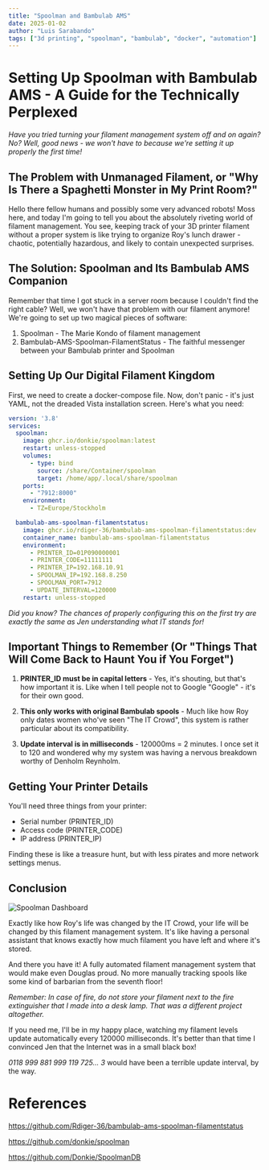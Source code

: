 ```yaml
---
title: "Spoolman and Bambulab AMS"
date: 2025-01-02
author: "Luis Sarabando"
tags: ["3d printing", "spoolman", "bambulab", "docker", "automation"]
---
```


# Setting Up Spoolman with Bambulab AMS - A Guide for the Technically Perplexed

*Have you tried turning your filament management system off and on again? No? Well, good news - we won't have to because we're setting it up properly the first time!*

## The Problem with Unmanaged Filament, or "Why Is There a Spaghetti Monster in My Print Room?"

Hello there fellow humans and possibly some very advanced robots! Moss here, and today I'm going to tell you about the absolutely riveting world of filament management. You see, keeping track of your 3D printer filament without a proper system is like trying to organize Roy's lunch drawer - chaotic, potentially hazardous, and likely to contain unexpected surprises.

## The Solution: Spoolman and Its Bambulab AMS Companion

Remember that time I got stuck in a server room because I couldn't find the right cable? Well, we won't have that problem with our filament anymore! We're going to set up two magical pieces of software:

1. Spoolman - The Marie Kondo of filament management
2. Bambulab-AMS-Spoolman-FilamentStatus - The faithful messenger between your Bambulab printer and Spoolman

## Setting Up Our Digital Filament Kingdom

First, we need to create a docker-compose file. Now, don't panic - it's just YAML, not the dreaded Vista installation screen. Here's what you need:

```yaml
version: '3.8'
services:
  spoolman:
    image: ghcr.io/donkie/spoolman:latest
    restart: unless-stopped
    volumes:
      - type: bind
        source: /share/Container/spoolman
        target: /home/app/.local/share/spoolman
    ports:
      - "7912:8000"
    environment:
      - TZ=Europe/Stockholm

  bambulab-ams-spoolman-filamentstatus:
    image: ghcr.io/rdiger-36/bambulab-ams-spoolman-filamentstatus:dev
    container_name: bambulab-ams-spoolman-filamentstatus
    environment:
      - PRINTER_ID=01P090000001
      - PRINTER_CODE=11111111
      - PRINTER_IP=192.168.10.91
      - SPOOLMAN_IP=192.168.8.250
      - SPOOLMAN_PORT=7912
      - UPDATE_INTERVAL=120000
    restart: unless-stopped
```

*Did you know? The chances of properly configuring this on the first try are exactly the same as Jen understanding what IT stands for!*

## Important Things to Remember (Or "Things That Will Come Back to Haunt You if You Forget")

1. **PRINTER_ID must be in capital letters** - Yes, it's shouting, but that's how important it is. Like when I tell people not to Google "Google" - it's for their own good.

2. **This only works with original Bambulab spools** - Much like how Roy only dates women who've seen "The IT Crowd", this system is rather particular about its compatibility.

3. **Update interval is in milliseconds** - 120000ms = 2 minutes. I once set it to 120 and wondered why my system was having a nervous breakdown worthy of Denholm Reynholm.

## Getting Your Printer Details

You'll need three things from your printer:
- Serial number (PRINTER_ID)
- Access code (PRINTER_CODE)
- IP address (PRINTER_IP)

Finding these is like a treasure hunt, but with less pirates and more network settings menus.


## Conclusion

![Spoolman Dashboard](/images/spoolman-dashboard.png)

Exactly like how Roy's life was changed by the IT Crowd, your life will be changed by this filament management system. It's like having a personal assistant that knows exactly how much filament you have left and where it's stored.

And there you have it! A fully automated filament management system that would make even Douglas proud. No more manually tracking spools like some kind of barbarian from the seventh floor!

*Remember: In case of fire, do not store your filament next to the fire extinguisher that I made into a desk lamp. That was a different project altogether.*

If you need me, I'll be in my happy place, watching my filament levels update automatically every 120000 milliseconds. It's better than that time I convinced Jen that the Internet was in a small black box!

*0118 999 881 999 119 725... 3* would have been a terrible update interval, by the way.

# References
https://github.com/Rdiger-36/bambulab-ams-spoolman-filamentstatus

https://github.com/donkie/spoolman

https://github.com/Donkie/SpoolmanDB



